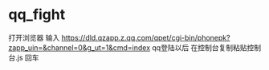 # qq_fight
打开浏览器
输入
https://dld.qzapp.z.qq.com/qpet/cgi-bin/phonepk?zapp_uin=&channel=0&g_ut=1&cmd=index 
qq登陆以后
在控制台复制粘贴控制台.js 回车
